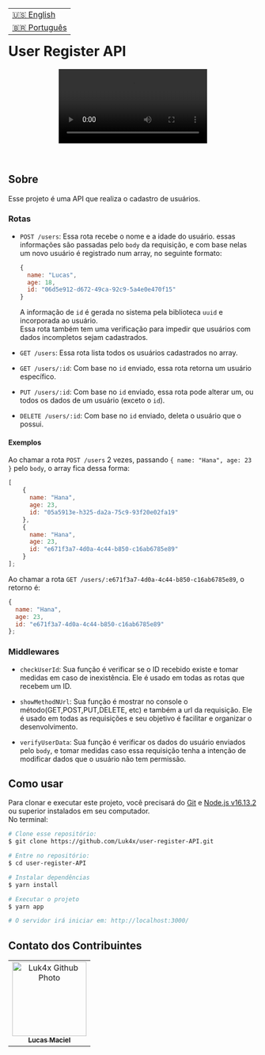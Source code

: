 <table align="right">
  <tr>
    <td>
      <a href="readme-en.md">🇺🇸 English</a>
    </td>
  </tr>
  <tr>
    <td>
      <a href="README.md">🇧🇷 Português</a>
    </td>
  </tr>
</table>
<br>

# User Register API
<p align="center">
  <video src="https://user-images.githubusercontent.com/86276393/173689507-cae47ac3-b85c-495f-8cd2-d548301d0610.mp4">
</p>
<br>
  
## Sobre
Esse projeto é uma API que realiza o cadastro de usuários.

### Rotas
-   `POST /users`: Essa rota recebe o nome e a idade do usuário. essas informações são passadas pelo `body` da requisição, e com base nelas um novo usuário é registrado num array, no seguinte formato:
    
    ```js
    {
      name: "Lucas",
      age: 18,
      id: "06d5e912-d672-49ca-92c9-5a4e0e470f15"
    }
    ```

    A informação de `id` é gerada no sistema pela biblioteca `uuid` e incorporada ao usuário.<br>
    Essa rota também tem uma verificação para impedir que usuários com dados incompletos sejam cadastrados.

-   `GET /users`: Essa rota lista todos os usuários cadastrados no array.

-   `GET /users/:id`: Com base no `id` enviado, essa rota retorna um usuário específico.

-   `PUT /users/:id`: Com base no `id` enviado, essa rota pode alterar um, ou todos os dados de um usuário (exceto o `id`).
  
-   `DELETE /users/:id`:  Com base no `id` enviado, deleta o usuário que o possui.

#### Exemplos
Ao chamar a rota `POST /users` 2 vezes, passando `{ name: "Hana", age: 23 }` pelo `body`, o array fica dessa forma:

```js
[
    {
      name: "Hana",
      age: 23,
      id: "05a5913e-h325-da2a-75c9-93f20e02fa19"
    },
    {
      name: "Hana",
      age: 23,
      id: "e671f3a7-4d0a-4c44-b850-c16ab6785e89"
    }
];
```

Ao chamar a rota `GET /users/:e671f3a7-4d0a-4c44-b850-c16ab6785e89`, o retorno é:

```js
{
  name: "Hana",
  age: 23,
  id: "e671f3a7-4d0a-4c44-b850-c16ab6785e89"
};
```

### Middlewares
- `checkUserId`: Sua função é verificar se o ID recebido existe e tomar medidas em caso de inexistência. Ele é usado em todas as rotas que recebem um ID.

- `showMethodNUrl`: Sua função é mostrar no console o método(GET,POST,PUT,DELETE, etc) e também a url da requisição. Ele é usado em todas as requisições e seu objetivo é facilitar e organizar o desenvolvimento.

- `verifyUserData`: Sua função é verificar os dados do usuário enviados pelo `body`, e tomar medidas caso essa requisição tenha a intenção de modificar dados que o usuário não tem permissão.

## Como usar
Para clonar e executar este projeto, você precisará do [Git](https://git-scm.com/) e [Node.js v16.13.2](https://nodejs.org/en/) ou superior instalados em seu computador.<br>No terminal:

```bash
# Clone esse repositório:
$ git clone https://github.com/Luk4x/user-register-API.git

# Entre no repositório:
$ cd user-register-API

# Instalar dependências 
$ yarn install

# Executar o projeto
$ yarn app

# O servidor irá iniciar em: http://localhost:3000/
```

## Contato dos Contribuintes
<table>
  <tr>
    <td align="center">
      <a href="https://www.linkedin.com/in/lucasmacielf/">
        <img src="https://avatars.githubusercontent.com/Luk4x" width="150px;" alt="Luk4x Github Photo"/><br>
        <sub>
          <b>Lucas Maciel</b>
        </sub>
      </a>
    </td>
  </tr>
</table>
